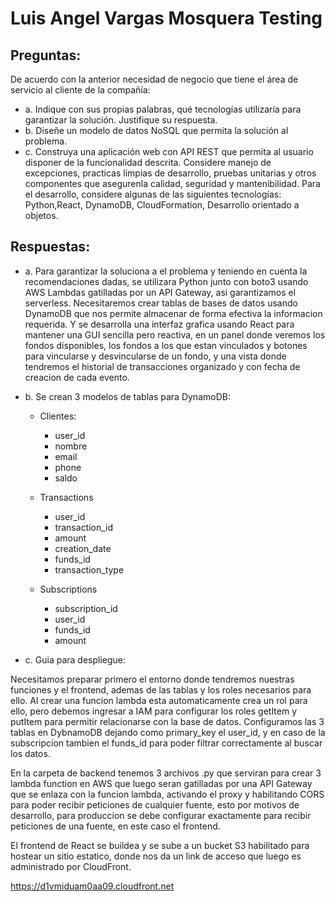 # Luis Angel Vargas Mosquera Testing

## Preguntas:

De acuerdo con la anterior necesidad de negocio que tiene el área de servicio al cliente de la
compañía:
- a. Indique con sus propias palabras, qué tecnologías utilizaría para garantizar la solución.
Justifique su respuesta.
- b. Diseñe un modelo de datos NoSQL que permita la solución al problema.
- c. Construya una aplicación web con API REST que permita al usuario disponer de la
funcionalidad descrita. Considere manejo de excepciones, practicas limpias de
desarrollo, pruebas unitarias y otros componentes que asegurenla calidad, seguridad y
mantenibilidad. Para el desarrollo, considere algunas de las siguientes tecnologías:
Python,React, DynamoDB, CloudFormation, Desarrollo orientado a objetos.

## Respuestas:

- a. Para garantizar la soluciona a el problema y teniendo en cuenta la recomendaciones dadas, se utilizara Python junto con boto3 usando AWS Lambdas gatilladas por un API Gateway, asi garantizamos el serverless. Necesitaremos crear tablas de bases de datos usando DynamoDB que nos permite almacenar de forma efectiva la informacion requerida. Y se desarrolla una interfaz grafica  usando React para mantener una GUI sencilla pero reactiva, en un panel donde veremos los fondos disponibles, los fondos a los que estan vinculados y botones para vincularse y desvincularse de un fondo, y una vista donde tendremos el historial de transacciones organizado y con fecha de creacion de cada evento.

- b. Se crean 3 modelos de tablas para DynamoDB:
  
  - Clientes:
    - user_id
    - nombre
    - email
    - phone
    - saldo

  - Transactions
    - user_id
    - transaction_id
    - amount
    - creation_date
    - funds_id
    - transaction_type

  - Subscriptions
    - subscription_id
    - user_id
    - funds_id
    - amount

- c. Guia para despliegue:

Necesitamos preparar primero el entorno donde tendremos nuestras funciones y el frontend, ademas de las tablas y los roles necesarios para ello.
Al crear una funcion lambda esta automaticamente crea un rol para ello, pero debemos ingresar a IAM para configurar los roles getItem y putItem para permitir relacionarse con la base de datos.
Configuramos las 3 tablas en DybnamoDB dejando como primary_key el user_id, y en caso de la subscripcion tambien el funds_id para poder filtrar correctamente al buscar los datos.

En la carpeta de backend tenemos 3 archivos .py que serviran para crear 3 lambda function en AWS que luego seran gatilladas por una API Gateway que se enlaza con la funcion lambda, activando el proxy y habilitando CORS para poder recibir peticiones de cualquier fuente, esto por motivos de desarrollo, para produccion se debe configurar exactamente para recibir peticiones de una fuente, en este caso el frontend.

El frontend de React se buildea y se sube a un bucket S3 habilitado para hostear un sitio estatico, donde nos da un link de acceso que luego es administrado por CloudFront.

https://d1vmiduam0aa09.cloudfront.net

